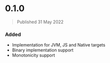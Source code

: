 # 0.1.0
> Published 31 May 2022

### Added
* Implementation for JVM, JS and Native targets
* Binary implementation support
* Monotonicity support
